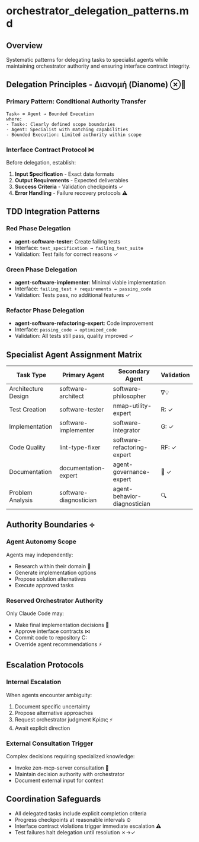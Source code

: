 # orchestrator_delegation_patterns.md

## Overview
Systematic patterns for delegating tasks to specialist agents while maintaining orchestrator authority and ensuring interface contract integrity.

## Delegation Principles - Διανομή (Dianome) ⊗🎯

### Primary Pattern: Conditional Authority Transfer
```
Task⟡ ⊗ Agent → Bounded Execution
where:
- Task⟡: Clearly defined scope boundaries
- Agent: Specialist with matching capabilities
- Bounded Execution: Limited authority within scope
```

### Interface Contract Protocol ⋈
Before delegation, establish:
1. **Input Specification** - Exact data formats
2. **Output Requirements** - Expected deliverables
3. **Success Criteria** - Validation checkpoints ✓
4. **Error Handling** - Failure recovery protocols ⚠

## TDD Integration Patterns

### Red Phase Delegation
- **agent-software-tester**: Create failing tests
- Interface: `test_specification → failing_test_suite`
- Validation: Test fails for correct reasons ✓

### Green Phase Delegation
- **agent-software-implementer**: Minimal viable implementation
- Interface: `failing_test + requirements → passing_code`
- Validation: Tests pass, no additional features ✓

### Refactor Phase Delegation
- **agent-software-refactoring-expert**: Code improvement
- Interface: `passing_code → optimized_code`
- Validation: All tests still pass, quality improved ✓

## Specialist Agent Assignment Matrix

| Task Type | Primary Agent | Secondary Agent | Validation |
|-----------|---------------|-----------------|------------|
| Architecture Design | software-architect | software-philosopher | ∇💡 |
| Test Creation | software-tester | nmap-utility-expert | R: ✓ |
| Implementation | software-implementer | software-integrator | G: ✓ |
| Code Quality | lint-type-fixer | software-refactoring-expert | RF: ✓ |
| Documentation | documentation-expert | agent-governance-expert | 📝 ✓ |
| Problem Analysis | software-diagnostician | agent-behavior-diagnostician | 🔍 |

## Authority Boundaries ⟡

### Agent Autonomy Scope
Agents may independently:
- Research within their domain 🔬
- Generate implementation options
- Propose solution alternatives
- Execute approved tasks

### Reserved Orchestrator Authority
Only Claude Code may:
- Make final implementation decisions 🎯
- Approve interface contracts ⋈
- Commit code to repository C:
- Override agent recommendations ⚡

## Escalation Protocols

### Internal Escalation
When agents encounter ambiguity:
1. Document specific uncertainty
2. Propose alternative approaches
3. Request orchestrator judgment Κρίσις ⚡
4. Await explicit direction

### External Consultation Trigger
Complex decisions requiring specialized knowledge:
- Invoke zen-mcp-server consultation 🤝
- Maintain decision authority with orchestrator
- Document external input for context

## Coordination Safeguards
- All delegated tasks include explicit completion criteria
- Progress checkpoints at reasonable intervals ⊙
- Interface contract violations trigger immediate escalation ⚠
- Test failures halt delegation until resolution ✗→✓
